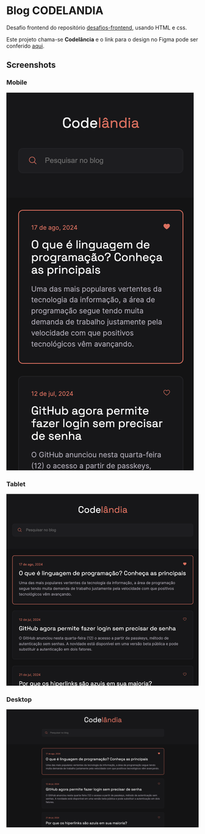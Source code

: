 # Blog CODELANDIA

Desafio frontend do repositório [desafios-frontend](https://github.com/iuricode/desafios-frontend), usando HTML e css.

Este projeto chama-se **Codelância** e o link para o design no Figma pode ser conferido [aqui](https://www.figma.com/file/Yb9IBH56g7T1hdIyZ3BMNO/Desafios---Codel%C3%A2ndia?type=design&node-id=0-1&mode=design).

## Screenshots

### Mobile
![Mobile](assets/images/screenshot-mobile.png)

### Tablet
![Mobile](assets/images/screenshot-tablet.png)

### Desktop
![Mobile](assets/images/screenshot-desktop.png)


